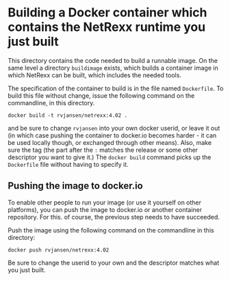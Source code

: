 # Building a Docker container which contains the NetRexx runtime you just built

This directory contains the code needed to build a runnable image. On the same level a directory `buildimage` exists, which builds a container image in which NetRexx can be built, which includes the needed tools.

The specification of the container to build is in the file named `Dockerfile`. To build this file without change, issue the following command on the commandline, in this directory.

`docker build -t rvjansen/netrexx:4.02 .`

and be sure to change `rvjansen` into your own docker userid, or leave it out (in which case pushing the container to docker.io becomes harder - it can be used locally though, or exchanged through other means). Also, make sure the tag (the part after the `:` matches the release or some other descriptor you want to give it.) The `docker build` command picks up the `Dockerfile` file without having to specify it.

## Pushing the image to docker.io
To enable other people to run your image (or use it yourself on other platforms), you can push the image to docker.io or another container repository. For this. of course, the previous step needs to have succeeded.

Push the image using the following command on the commandline in this directory:

`docker push rvjansen/netrexx:4.02`

Be sure to change the userid to your own and the descriptor matches what you just built.
